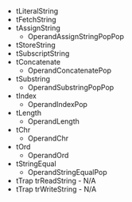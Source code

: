 ## 
- tLiteralString
- tFetchString
- tAssignString
	- OperandAssignStringPopPop
- tStoreString
- tSubscriptString
- tConcatenate
	- OperandConcatenatePop
- tSubstring
	- OperandSubstringPopPop
- tIndex
	- OperandIndexPop
- tLength
	- OperandLength
- tChr
	- OperandChr
- tOrd
	- OperandOrd
- tStringEqual
	- OperandStringEqualPop
- tTrap trReadString - N/A
- tTrap trWriteString - N/A